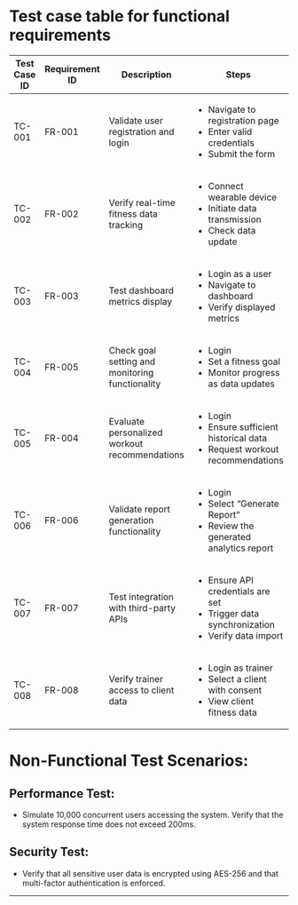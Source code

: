 # Test case table for functional requirements

| Test Case ID | Requirement ID | Description | Steps                                                                                                 | Expected Result | Actual Result | Status   |
|--------------|----------------|---|-------------------------------------------------------------------------------------------------------|---|---|---|
| TC-001       | FR-001         |Validate user registration and login| <ul><li>Navigate to registration page</li><li>Enter valid credentials</li><li>Submit the form</li></ul> |User account is created or authenticated; dashboard loads|User registered successfully; redirected to dashboard|Pass|
| TC-002	      |FR-002|Verify real-time fitness data tracking| <ul><li>Connect wearable device</li><li>Initiate data transmission</li><li>Check data update</li></ul>|Fitness data is captured and updated on the dashboard|Data synchronized successfully and displayed in real-time|Pass|
|TC-003|FR-003|Test dashboard metrics display|<ul><li>Login as a user</li><li>Navigate to dashboard</li><li>Verify displayed metrics</li></ul>|Metrics are accurate and updated in real time|Metrics displayed correctly with no delay|Pass|
|TC-004|FR-005|Check goal setting and monitoring functionality|<ul><li>Login</li><li>Set a fitness goal</li><li>Monitor progress as data updates</li></ul>|Goals are saved and progress is reflected in the system|Goals were successfully set and tracked|Pass|
|TC-005|FR-004|Evaluate personalized workout recommendations|<ul><li>Login</li><li>Ensure sufficient historical data</li><li>Request workout recommendations</li></ul>|A list of tailored workout suggestions is displayed|Workout recommendations matched user’s fitness data|Pass|
|TC-006|FR-006|Validate report generation functionality|<ul><li>Login</li><li>Select “Generate Report”</li><li>Review the generated analytics report</li></ul>|Graphical report is generated with accurate data|Report generated successfully with all expected data points|Pass|
|TC-007|FR-007|Test integration with third-party APIs|<ul><li>Ensure API credentials are set</li><li>Trigger data synchronization</li><li>Verify data import</li></ul>|External data is successfully retrieved and integrated|Data retrieved and integrated from external API|Pass|
|TC-008|FR-008|Verify trainer access to client data|<ul><li>Login as trainer</li><li>Select a client with consent</li><li>View client fitness data</li></ul>|Client data is securely displayed for the trainer|Trainer accessed client data securely|Pass|
# Non-Functional Test Scenarios:
## Performance Test: 
* Simulate 10,000 concurrent users accessing the system. Verify that the system response time does not exceed 200ms.

## Security Test: 
* Verify that all sensitive user data is encrypted using AES-256 and that multi-factor authentication is enforced.

___
